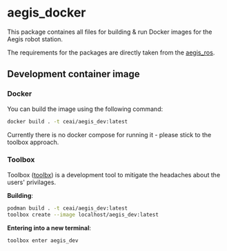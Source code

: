 # aegis_docker

This package containes all files for building & run Docker images for the Aegis robot station.

The requirements for the packages are directly taken from the [aegis_ros](https://github.com/AGH-CEAI/aegis_ros).

## Development container image

### Docker
You can build the image using the following command:
```bash
docker build . -t ceai/aegis_dev:latest 
```
Currently there is no docker compose for running it - please stick to the toolbox approach.

### Toolbox
Toolbox ([toolbx](https://containertoolbx.org/)) is a development tool to mitigate the headaches about the users' privilages.

**Building**:
```bash
podman build . -t ceai/aegis_dev:latest 
toolbox create --image localhost/aegis_dev:latest
```

**Entering into a new terminal**:
```bash
toolbox enter aegis_dev
```




